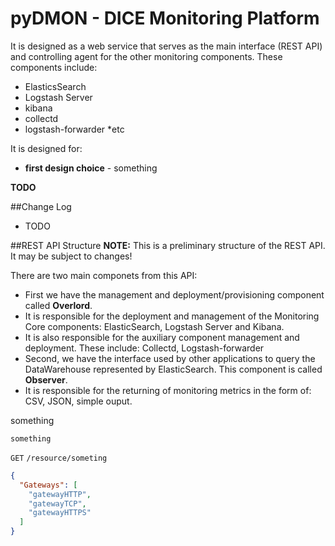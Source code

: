 # pyDMON - DICE Monitoring Platform

It is designed as a web service that serves as the main interface (REST API) and controlling agent for the other monitoring components.
These components include:
* ElasticsSearch
* Logstash Server
* kibana
* collectd
* logstash-forwarder
*etc

It is designed for:
* **first design choice** - something

**TODO**

##Change Log
* TODO


##REST API Structure
**NOTE:** This is a preliminary structure of the REST API. It may be subject to changes!

There are two main componets from this API: 
* First we have the management and deployment/provisioning component called **Overlord**.
 * It is responsible for the deployment and management of the Monitoring Core components: ElasticSearch, Logstash Server and Kibana.
 * It is also responsible for the auxiliary component management and deployment. These include: Collectd, Logstash-forwarder
* Second, we have the interface used by other applications to query the DataWarehouse represented by ElasticSearch. This component is called **Observer**.
 * It is responsible for the returning of monitoring metrics in the form of: CSV, JSON, simple ouput. 



something

```
something
```


`GET` `/resource/someting`
 
```json
{
  "Gateways": [
    "gatewayHTTP", 
    "gatewayTCP", 
    "gatewayHTTPS" 
  ]
}
```


